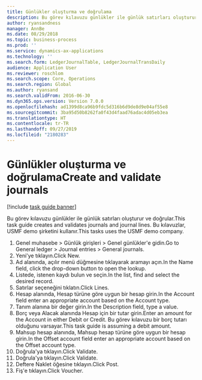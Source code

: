 ```yaml
---
title: Günlükler oluşturma ve doğrulama
description: Bu görev kılavuzu günlükler ile günlük satırları oluşturur ve doğrular.
author: ryansandness
manager: AnnBe
ms.date: 08/29/2018
ms.topic: business-process
ms.prod: ''
ms.service: dynamics-ax-applications
ms.technology: ''
ms.search.form: LedgerJournalTable, LedgerJournalTransDaily
audience: Application User
ms.reviewer: roschlom
ms.search.scope: Core, Operations
ms.search.region: Global
ms.author: ryansand
ms.search.validFrom: 2016-06-30
ms.dyn365.ops.version: Version 7.0.0
ms.openlocfilehash: ad1399d8ca96b9fdc5d316b6d9de8d9e04af55e8
ms.sourcegitcommit: 3ba95d50b8262fa0f43d4faad76adac4d05eb3ea
ms.translationtype: HT
ms.contentlocale: tr-TR
ms.lasthandoff: 09/27/2019
ms.locfileid: "2180283"
---
```

# <a name="create-and-validate-journals"></a><span data-ttu-id="c47f5-103">Günlükler oluşturma ve doğrulama</span><span class="sxs-lookup"><span data-stu-id="c47f5-103">Create and validate journals</span></span>

[!include [task guide banner](../../includes/task-guide-banner.md)]

<span data-ttu-id="c47f5-104">Bu görev kılavuzu günlükler ile günlük satırları oluşturur ve doğrular.</span><span class="sxs-lookup"><span data-stu-id="c47f5-104">This task guide creates and validates journals and journal lines.</span></span> <span data-ttu-id="c47f5-105">Bu kılavuzlar, USMF demo şirketini kullanır.</span><span class="sxs-lookup"><span data-stu-id="c47f5-105">This tasks uses the USMF demo company.</span></span>  



1. <span data-ttu-id="c47f5-106">Genel muhasebe > Günlük girişleri > Genel günlükler'e gidin.</span><span class="sxs-lookup"><span data-stu-id="c47f5-106">Go to General ledger > Journal entries > General journals.</span></span>
2. <span data-ttu-id="c47f5-107">Yeni'ye tıklayın.</span><span class="sxs-lookup"><span data-stu-id="c47f5-107">Click New.</span></span>
3. <span data-ttu-id="c47f5-108">Ad alanında, açılır menü düğmesine tıklayarak aramayı açın.</span><span class="sxs-lookup"><span data-stu-id="c47f5-108">In the Name field, click the drop-down button to open the lookup.</span></span>
4. <span data-ttu-id="c47f5-109">Listede, istenen kaydı bulun ve seçin.</span><span class="sxs-lookup"><span data-stu-id="c47f5-109">In the list, find and select the desired record.</span></span>
5. <span data-ttu-id="c47f5-110">Satırlar seçeneğini tıklatın.</span><span class="sxs-lookup"><span data-stu-id="c47f5-110">Click Lines.</span></span>
6. <span data-ttu-id="c47f5-111">Hesap alanında, Hesap türüne göre uygun bir hesap girin.</span><span class="sxs-lookup"><span data-stu-id="c47f5-111">In the Account field enter an appropriate account based on the Account type.</span></span>
7. <span data-ttu-id="c47f5-112">Tanım alanına bir değer girin.</span><span class="sxs-lookup"><span data-stu-id="c47f5-112">In the Description field, type a value.</span></span>
8. <span data-ttu-id="c47f5-113">Borç veya Alacak alanında Hesap için bir tutar girin.</span><span class="sxs-lookup"><span data-stu-id="c47f5-113">Enter an amount for the Account in either Debit or Credit.</span></span> <span data-ttu-id="c47f5-114">Bu görev kılavuzu bir borç tutarı olduğunu varsayar.</span><span class="sxs-lookup"><span data-stu-id="c47f5-114">This task guide is assuming a debit amount.</span></span>
9. <span data-ttu-id="c47f5-115">Mahsup hesap alanında, Mahsup hesap türüne göre uygun bir hesap girin.</span><span class="sxs-lookup"><span data-stu-id="c47f5-115">In the Offset account field enter an appropriate account based on the Offset account type.</span></span>
10. <span data-ttu-id="c47f5-116">Doğrula'ya tıklayın.</span><span class="sxs-lookup"><span data-stu-id="c47f5-116">Click Validate.</span></span>
11. <span data-ttu-id="c47f5-117">Doğrula'ya tıklayın.</span><span class="sxs-lookup"><span data-stu-id="c47f5-117">Click Validate.</span></span>
12. <span data-ttu-id="c47f5-118">Deftere Naklet öğesine tıklayın.</span><span class="sxs-lookup"><span data-stu-id="c47f5-118">Click Post.</span></span>
13. <span data-ttu-id="c47f5-119">Fiş'e tıklayın.</span><span class="sxs-lookup"><span data-stu-id="c47f5-119">Click Voucher.</span></span>

